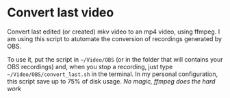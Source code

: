 # Convert last video
Convert last edited (or created) mkv video to an mp4 video, using ffmpeg. I am using this script to atutomate the conversion of recordings generated by OBS.

To use it, put the script in ``~/Video/OBS`` (or in the folder that will contains your OBS recordings) and, when you stop a recording, just type ``~/Video/OBS/convert_last.sh`` in the terminal. In my personal configuration, this script save up to 75% of disk usage. *No magic, ffmpeg does the hard work*
